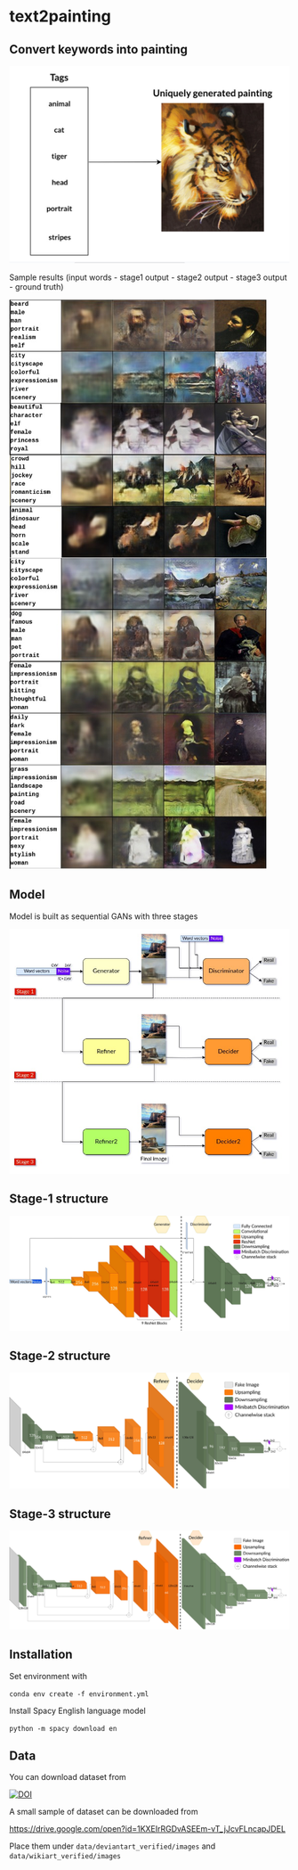 # text2painting

## Convert keywords into painting

![definition](./assets/simple_task_definition.jpg "definition")

Sample results (input words - stage1 output - stage2 output - stage3 output - ground truth)

![results](./assets/results.jpg "results")

## Model

Model is built as sequential GANs with three stages

![basic](./assets/basic_model.jpg "basic")

## Stage-1 structure

![stage1](./assets/gan1.jpg "stage1")

## Stage-2 structure

![stage2](./assets/gan2.jpg "stage2")

## Stage-3 structure

![stage2](./assets/gan3.jpg "stage2")

## Installation

Set environment with

`conda env create -f environment.yml`

Install Spacy English language model

`python -m spacy download en`

## Data

You can download dataset from

[![DOI](https://zenodo.org/badge/DOI/10.5281/zenodo.3690752.svg)](https://doi.org/10.5281/zenodo.3690752)

A small sample of dataset can be downloaded from

https://drive.google.com/open?id=1KXEIrRGDvASEEm-vT_jJcvFLncapJDEL

Place them under `data/deviantart_verified/images` and `data/wikiart_verified/images`

